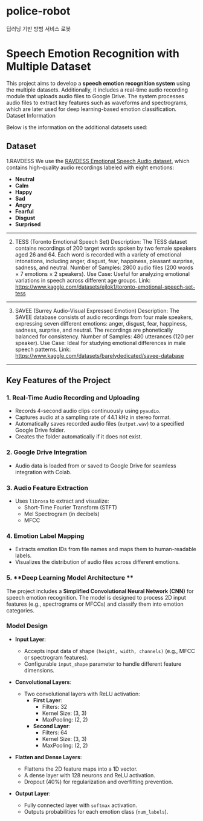 # police-robot
딥러닝 기반 방범 서비스 로봇

# Speech Emotion Recognition with Multiple Dataset

This project aims to develop a **speech emotion recognition system** using the multiple datasets. Additionally, it includes a real-time audio recording module that uploads audio files to Google Drive. The system processes audio files to extract key features such as waveforms and spectrograms, which are later used for deep learning-based emotion classification.
Dataset Information

Below is the information on the additional datasets used:
## **Dataset**

1.RAVDESS
We use the [RAVDESS Emotional Speech Audio dataset](https://www.kaggle.com/datasets/uwrfkaggler/ravdess-emotional-speech-audio), which contains high-quality audio recordings labeled with eight emotions:
- **Neutral**
- **Calm**
- **Happy**
- **Sad**
- **Angry**
- **Fearful**
- **Disgust**
- **Surprised**

---

2. TESS (Toronto Emotional Speech Set)
Description: The TESS dataset contains recordings of 200 target words spoken by two female speakers aged 26 and 64. Each word is recorded with a variety of emotional intonations, including anger, disgust, fear, happiness, pleasant surprise, sadness, and neutral.
Number of Samples: 2800 audio files (200 words × 7 emotions × 2 speakers).
Use Case: Useful for analyzing emotional variations in speech across different age groups.
Link: https://www.kaggle.com/datasets/ejlok1/toronto-emotional-speech-set-tess

---

3. SAVEE (Surrey Audio-Visual Expressed Emotion)
Description: The SAVEE database consists of audio recordings from four male speakers, expressing seven different emotions: anger, disgust, fear, happiness, sadness, surprise, and neutral. The recordings are phonetically balanced for consistency.
Number of Samples: 480 utterances (120 per speaker).
Use Case: Ideal for studying emotional differences in male speech patterns.
Link: https://www.kaggle.com/datasets/barelydedicated/savee-database

---


## **Key Features of the Project**
### 1. **Real-Time Audio Recording and Uploading**
- Records 4-second audio clips continuously using `pyaudio`.
- Captures audio at a sampling rate of 44.1 kHz in stereo format.
- Automatically saves recorded audio files (`output.wav`) to a specified Google Drive folder.
- Creates the folder automatically if it does not exist.

### 2. **Google Drive Integration**
- Audio data is loaded from or saved to Google Drive for seamless integration with Colab.

### 3. **Audio Feature Extraction**
- Uses `librosa` to extract and visualize:
  - Short-Time Fourier Transform (STFT)
  - Mel Spectrogram (in decibels)
  - MFCC

### 4. **Emotion Label Mapping**
- Extracts emotion IDs from file names and maps them to human-readable labels.
- Visualizes the distribution of audio files across different emotions.

### 5. **Deep Learning Model Architecture **
The project includes a **Simplified Convolutional Neural Network (CNN)** for speech emotion recognition. The model is designed to process 2D input features (e.g., spectrograms or MFCCs) and classify them into emotion categories.

### **Model Design**
- **Input Layer**:
  - Accepts input data of shape `(height, width, channels)` (e.g., MFCC or spectrogram features).
  - Configurable `input_shape` parameter to handle different feature dimensions.

- **Convolutional Layers**:
  - Two convolutional layers with ReLU activation:
    - **First Layer**:
      - Filters: 32
      - Kernel Size: (3, 3)
      - MaxPooling: (2, 2)
    - **Second Layer**:
      - Filters: 64
      - Kernel Size: (3, 3)
      - MaxPooling: (2, 2)

- **Flatten and Dense Layers**:
  - Flattens the 2D feature maps into a 1D vector.
  - A dense layer with 128 neurons and ReLU activation.
  - Dropout (40%) for regularization and overfitting prevention.

- **Output Layer**:
  - Fully connected layer with `softmax` activation.
  - Outputs probabilities for each emotion class (`num_labels`).
